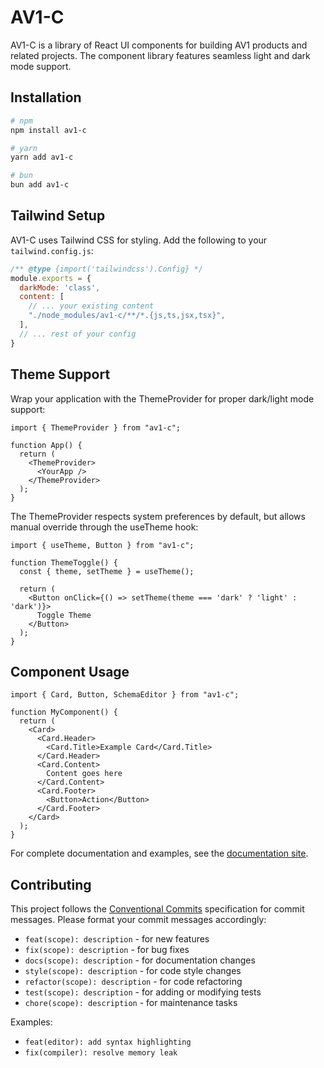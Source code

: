# AV1-C

AV1-C is a library of React UI components for building AV1 products and related projects. The component library features seamless light and dark mode support.

## Installation

```bash
# npm
npm install av1-c

# yarn
yarn add av1-c

# bun
bun add av1-c
```

## Tailwind Setup

AV1-C uses Tailwind CSS for styling. Add the following to your `tailwind.config.js`:

```js
/** @type {import('tailwindcss').Config} */
module.exports = {
  darkMode: 'class',
  content: [
    // ... your existing content
    "./node_modules/av1-c/**/*.{js,ts,jsx,tsx}",
  ],
  // ... rest of your config
}
```

## Theme Support

Wrap your application with the ThemeProvider for proper dark/light mode support:

```tsx
import { ThemeProvider } from "av1-c";

function App() {
  return (
    <ThemeProvider>
      <YourApp />
    </ThemeProvider>
  );
}
```

The ThemeProvider respects system preferences by default, but allows manual override through the useTheme hook:

```tsx
import { useTheme, Button } from "av1-c";

function ThemeToggle() {
  const { theme, setTheme } = useTheme();
  
  return (
    <Button onClick={() => setTheme(theme === 'dark' ? 'light' : 'dark')}>
      Toggle Theme
    </Button>
  );
}
```

## Component Usage

```tsx
import { Card, Button, SchemaEditor } from "av1-c";

function MyComponent() {
  return (
    <Card>
      <Card.Header>
        <Card.Title>Example Card</Card.Title>
      </Card.Header>
      <Card.Content>
        Content goes here
      </Card.Content>
      <Card.Footer>
        <Button>Action</Button>
      </Card.Footer>
    </Card>
  );
}
```

For complete documentation and examples, see the [documentation site](https://av1-c.up.railway.app/).

## Contributing

This project follows the [Conventional Commits](https://www.conventionalcommits.org/) specification for commit messages. Please format your commit messages accordingly:

- `feat(scope): description` - for new features
- `fix(scope): description` - for bug fixes
- `docs(scope): description` - for documentation changes
- `style(scope): description` - for code style changes
- `refactor(scope): description` - for code refactoring
- `test(scope): description` - for adding or modifying tests
- `chore(scope): description` - for maintenance tasks

Examples:
- `feat(editor): add syntax highlighting`
- `fix(compiler): resolve memory leak`